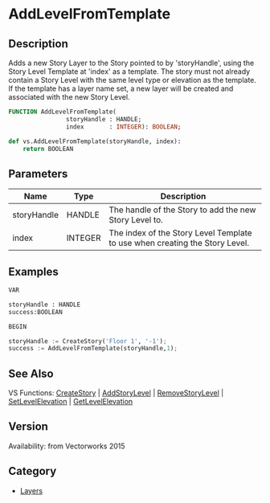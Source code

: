 # AddLevelFromTemplate

## Description
Adds a new Story Layer to the Story pointed to by 'storyHandle', using the Story Level Template at 'index' as a template.  The story must not already contain a Story Level with the same level type or elevation as the template.  If the template has a layer name set, a new layer will be created and associated with the new Story Level.

```pascal
FUNCTION AddLevelFromTemplate(
				storyHandle : HANDLE;
				index       : INTEGER): BOOLEAN;
```

```python
def vs.AddLevelFromTemplate(storyHandle, index):
    return BOOLEAN
```

## Parameters
|Name|Type|Description|
|---|---|---|
|storyHandle|HANDLE|The handle of the Story to add the new Story Level to.|
|index|INTEGER|The index of the Story Level Template to use when creating the Story Level.|

## Examples
```python
VAR

storyHandle : HANDLE
success:BOOLEAN

BEGIN

storyHandle := CreateStory('Floor 1', '-1');
success := AddLevelFromTemplate(storyHandle,1);
```

## See Also
VS Functions:
[CreateStory](CreateStory.md) 
| [AddStoryLevel](AddStoryLevel.md) 
| [RemoveStoryLevel](RemoveStoryLevel.md) 
| [SetLevelElevation](SetLevelElevation.md) 
| [GetLevelElevation](GetLevelElevation.md)

## Version
Availability: from Vectorworks 2015

## Category
* [Layers](../Categories/Layers.md)

